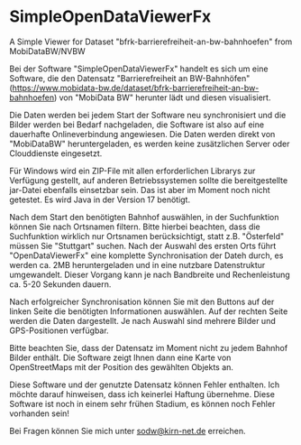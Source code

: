 # SimpleOpenDataViewerFx
A Simple Viewer for Dataset "bfrk-barrierefreiheit-an-bw-bahnhoefen" from MobiDataBW/NVBW

Bei der Software "SimpleOpenDataViewerFx" handelt es sich um eine Software, die den Datensatz "Barrierefreiheit an BW-Bahnhöfen" 
(https://www.mobidata-bw.de/dataset/bfrk-barrierefreiheit-an-bw-bahnhoefen) von "MobiData BW" herunter lädt und diesen visualisiert.

Die Daten werden bei jedem Start der Software neu synchronisiert und die Bilder werden bei Bedarf nachgeladen, die Software ist also 
auf eine dauerhafte Onlineverbindung angewiesen. Die Daten werden direkt von "MobiDataBW" heruntergeladen, es werden keine zusätzlichen
Server oder Clouddienste eingesetzt.

Für Windows wird ein ZIP-File mit allen erforderlichen Librarys zur Verfügung gestellt, auf anderen Betriebssystemen sollte die
bereitgestellte jar-Datei ebenfalls einsetzbar sein. Das ist aber im Moment noch nicht getestet. Es wird Java in der Version 17 benötigt.

Nach dem Start den benötigten Bahnhof auswählen, in der Suchfunktion können Sie nach Ortsnamen filtern. Bitte hierbei beachten, dass
die Suchfunktion wirklich nur Ortsnamen berücksichtigt, statt z.B. "Österfeld" müssen Sie "Stuttgart" suchen.
Nach der Auswahl des ersten Orts führt "OpenDataViewerFx" eine komplette Synchronisation der Dateh durch, es werden ca. 2MB heruntergeladen
und in eine nutzbare Datenstruktur umgewandelt. Dieser Vorgang kann je nach Bandbreite und Rechenleistung ca. 5-20 Sekunden dauern.

Nach erfolgreicher Synchronisation können Sie mit den Buttons auf der linken Seite die benötigten Informationen auswählen. Auf der rechten
Seite werden die Daten dargestellt. Je nach Auswahl sind mehrere Bilder und GPS-Positionen verfügbar.

Bitte beachten Sie, dass der Datensatz im Moment nicht zu jedem Bahnhof Bilder enthält. Die Software zeigt Ihnen dann eine Karte von
OpenStreetMaps mit der Position des gewählten Objekts an.

Diese Software und der genutzte Datensatz können Fehler enthalten. Ich möchte darauf hinweisen, dass ich keinerlei Haftung übernehme.
Diese Software ist noch in einem sehr frühen Stadium, es können noch Fehler vorhanden sein!

Bei Fragen können Sie mich unter sodw@kirn-net.de erreichen.
